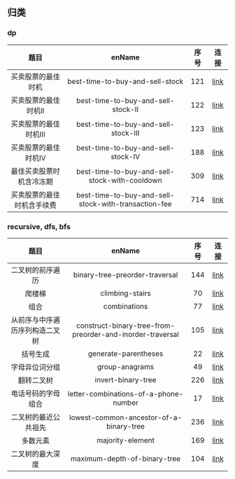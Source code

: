 ## 归类

### dp

| 题目 | enName | 序号 | 连接 |
| :---: | :---: | :---: | :---: |
| 买卖股票的最佳时机 | best-time-to-buy-and-sell-stock | 121 | [link](https://leetcode-cn.com/problems/best-time-to-buy-and-sell-stock/) |
| 买卖股票的最佳时机II | best-time-to-buy-and-sell-stock-II | 122 | [link](https://leetcode-cn.com/problems/best-time-to-buy-and-sell-stock-ii/) |
| 买卖股票的最佳时机III | best-time-to-buy-and-sell-stock-III | 123 | [link](https://leetcode-cn.com/problems/best-time-to-buy-and-sell-stock-iii/) |
| 买卖股票的最佳时机IV | best-time-to-buy-and-sell-stock-IV | 188 | [link](https://leetcode-cn.com/problems/best-time-to-buy-and-sell-stock-iv/) |
| 最佳买卖股票时机含冷冻期 | best-time-to-buy-and-sell-stock-with-cooldown | 309 | [link](https://leetcode-cn.com/problems/best-time-to-buy-and-sell-stock-with-cooldown/) |
| 买卖股票的最佳时机含手续费 | best-time-to-buy-and-sell-stock-with-transaction-fee | 714 | [link](https://leetcode-cn.com/problems/best-time-to-buy-and-sell-stock-with-transaction-fee/) |



### recursive, dfs, bfs
| 题目 | enName | 序号 | 连接 |
| :---: | :---: | :---: | :---: |
| 二叉树的前序遍历 | binary-tree-preorder-traversal | 144 | [link](https://leetcode-cn.com/problems/binary-tree-preorder-traversal/)|
| 爬楼梯 | climbing-stairs | 70 | [link](https://leetcode-cn.com/problems/climbing-stairs/)|
| 组合 | combinations | 77 | [link](https://leetcode-cn.com/problems/combinations/)|
| 从前序与中序遍历序列构造二叉树 | construct-binary-tree-from-preorder-and-inorder-traversal | 105 | [link](https://leetcode-cn.com/problems/construct-binary-tree-from-preorder-and-inorder-traversal/)|
| 括号生成 | generate-parentheses | 22 | [link](https://leetcode-cn.com/problems/generate-parentheses/)|
| 字母异位词分组 | group-anagrams | 49 | [link](https://leetcode-cn.com/problems/group-anagrams/)|
| 翻转二叉树 | invert-binary-tree | 226 | [link](https://leetcode-cn.com/problems/invert-binary-tree/description/)|
| 电话号码的字母组合 | letter-combinations-of-a-phone-number | 17 | [link](https://leetcode-cn.com/problems/letter-combinations-of-a-phone-number/)|
| 二叉树的最近公共祖先 | lowest-common-ancestor-of-a-binary-tree | 236 | [link](https://leetcode-cn.com/problems/lowest-common-ancestor-of-a-binary-tree/)|
| 多数元素 | majority-element | 169 | [link](https://leetcode-cn.com/problems/majority-element/description/)|
| 二叉树的最大深度 | maximum-depth-of-binary-tree | 104 | [link](https://leetcode-cn.com/problems/maximum-depth-of-binary-tree/)|

